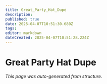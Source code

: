 ```yaml
---
title: Great_Party_Hat_Dupe
description: 
published: true
date: 2025-04-07T10:51:30.680Z
tags: 
editor: markdown
dateCreated: 2025-04-07T10:51:28.224Z
---
```


# Great Party Hat Dupe

*This page was auto-generated from structure.*